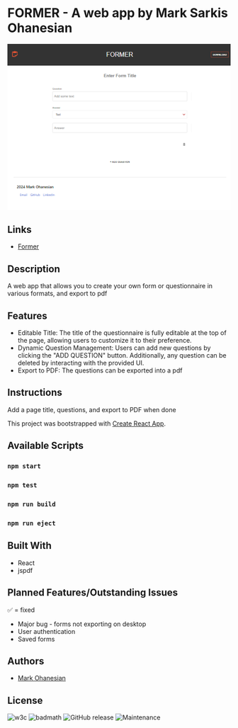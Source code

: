 # FORMER - A web app by Mark Sarkis Ohanesian
![Former Image](/public/app-preview.png)

## Links
* [Former](https://former-mso.netlify.app/)

## Description
A web app that allows you to create your own form or questionnaire in various formats, and export to pdf

## Features 
- Editable Title: The title of the questionnaire is fully editable at the top of the page, allowing users to customize it to their preference.
- Dynamic Question Management: Users can add new questions by clicking the "ADD QUESTION" button. Additionally, any question can be deleted by interacting with the provided UI.
- Export to PDF: The questions can be exported into a pdf

## Instructions
Add a page title, questions, and export to PDF when done

This project was bootstrapped with [Create React App](https://github.com/facebook/create-react-app).

## Available Scripts
### `npm start`
### `npm test`
### `npm run build`
### `npm run eject`

## Built With
* React
* jspdf

## Planned Features/Outstanding Issues
✅ = fixed

* Major bug - forms not exporting on desktop
* User authentication
* Saved forms

## Authors
* [Mark Ohanesian](https://github.com/markohanesian) 

## License
![w3c](https://img.shields.io/w3c-validation/default?targetUrl=https%3A%2F%2Fformer-mso.netlify.app%2F)
![badmath](https://img.shields.io/github/languages/top/nielsenjared/badmath)
![GitHub release](https://img.shields.io/github/v/release/markohanesian/social-media-app)
![Maintenance](https://img.shields.io/badge/Maintained%3F-yes-green.svg)
